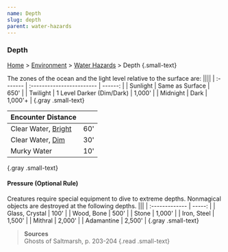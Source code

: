 ```yaml
---
name: Depth
slug: depth
parent: water-hazards
---
```

### Depth
[Home](dm-operations-center) > [Environment](environment-menu) > [Water Hazards](water-hazards) > Depth {.small-text}

The zones of the ocean and the light level relative to the surface are:
||||
| :------- | :------------------------ | ------: |
| Sunlight | Same as Surface           |    650' |
| Twilight | 1 Level Darker (Dim/Dark) |  1,000' |
| Midnight | Dark                      | 1,000'+ |
{.gray .small-text}

| Encounter Distance                              ||
| :----------------------------------------- | --: |
| Clear Water, [Bright](light-and-vision)    | 60' |
| Clear Water, [Dim](light-and-vision)       | 30' |
| Murky Water                                | 10' |
{.gray .small-text}

#### Pressure (Optional Rule)
Creatures require special equipment to dive to extreme depths. Nonmagical objects are destroyed at the following depths.
|||
| :------------- | -----: |
| Glass, Crystal |   100' |
| Wood, Bone     |   500' |
| Stone          | 1,000' |
| Iron, Steel    | 1,500' |
| Mithral        | 2,000' |
| Adamantine     | 2,500' |
{.gray .small-text}

> **Sources** <br/>
> Ghosts of Saltmarsh, p. 203-204
{.read .small-text}
